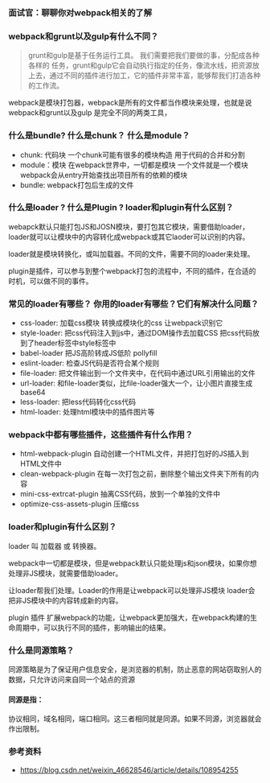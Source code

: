 ### 面试官：聊聊你对webpack相关的了解

### webpack和grunt以及gulp有什么不同？
>grunt和gulp是基于任务运行工具。 我们需要把我们要做的事，分配成各种各样的
任务，grunt和gulp它会自动执行指定的任务，像流水线，把资源放上去，通过不同的插件进行加工，它的插件非常丰富，能够帮我们打造各种的工作流。

webpack是模块打包器，webpack是所有的文件都当作模块来处理，也就是说webpack和grunt以及gulp
是完全不同的两类工具，

### 什么是bundle? 什么是chunk？ 什么是module？
* chunk: 代码块 一个chunk可能有很多的模块构造 用于代码的合并和分割
* module：模块 在webpack世界中，一切都是模块 一个文件就是一个模块 webpack会从entry开始查找出项目所有的依赖的模块
* bundle: webpack打包后生成的文件

### 什么是loader ? 什么是Plugin ? loader和plugin有什么区别？
webapck默认只能打包JS和JOSN模块，要打包其它模块，需要借助loader，loader就可以让模块中的内容转化成webpack或其它laoder可以识别的内容。

loader就是模块转换化，或叫加载器。不同的文件，需要不同的loader来处理。

plugin是插件，可以参与到整个webpack打包的流程中，不同的插件，在合适的时机，可以做不同的事件。

### 常见的loader有哪些？ 你用的loader有哪些？它们有解决什么问题？
* css-loader:
加载css模块 转换成模块化的css 让webpack识别它
* style-loader:
把css代码注入到js中，通过DOM操作去加载CSS 把css代码放到了header标签中style标签中
* babel-loader
把JS高阶转成JS低阶 pollyfill
* eslint-loader:
检查JS代码是否符合某个规则
* file-loader:
把文件输出到一个文件夹中，在代码中通过URL引用输出的文件
* url-loader:
和file-loader类似，比file-loader强大一个，让小图片直接生成base64
* less-loader:
把less代码转化css代码
* html-loader:
处理html模块中的插件图片等

### webpack中都有哪些插件，这些插件有什么作用？
* html-webpack-plugin
自动创建一个HTML文件，并把打包好的JS插入到HTML文件中
* clean-webpack-plugin
在每一次打包之前，删除整个输出文件夹下所有的内容
* mini-css-extrcat-plugin
抽离CSS代码，放到一个单独的文件中
* optimize-css-assets-plugin
压缩css

### loader和plugin有什么区别？
loader 叫 加载器 或 转换器。

webpack中一切都是模块，但是webpack默认只能处理js和json模块，如果你想处理非JS模块，就需要借助loader。

让loader帮我们处理。Loader的作用是让webpack可以处理非JS模块 loader会把非JS模块中的内容转成新的内容。

plugin 插件 扩展webpack的功能，让webpack更加强大，在webpack构建的生命周期中，可以执行不同的插件，影响输出的结果。

### 什么是同源策略？
同源策略是为了保证用户信息安全，是浏览器的机制，防止恶意的网站窃取别人的数据，只允许访问来自同一个站点的资源

#### 同源是指：
协议相同，域名相同，端口相同。这三者相同就是同源。如果不同源，浏览器就会作出限制。

### 参考资料
* https://blog.csdn.net/weixin_46628546/article/details/108954255
